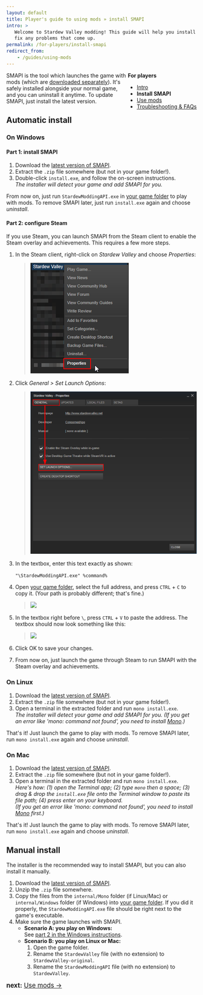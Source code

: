 ```yaml
---
layout: default
title: Player's guide to using mods » install SMAPI
intro: >
   Welcome to Stardew Valley modding! This guide will help you install mods and
   fix any problems that come up.
permalink: /for-players/install-smapi
redirect_from:
    - /guides/using-mods
---
```


<div class="scroll-box" style="float: right;">
    <strong>For players</strong>
    <ul>
        <li><a href="/for-players/intro">Intro</a></li>
        <li><strong>Install SMAPI</strong></li>
        <li><a href="/for-players/use-mods">Use mods</a></li>
        <li><a href="/for-players/faqs">Troubleshooting & FAQs</a></li>
    </ul>
</div>

SMAPI is the tool which launches the game with mods (which are [downloaded separately](#using-mods)).
It's safely installed alongside your normal game, and you can uninstall it anytime. To update SMAPI,
just install the latest version.

## Automatic install
### On Windows
#### Part 1: install SMAPI
1. Download the [latest version of SMAPI](https://github.com/Pathoschild/SMAPI/releases).
2. Extract the `.zip` file somewhere (but not in your game folder!).
3. Double-click `install.exe`, and follow the on-screen instructions.  
   _The installer will detect your game and add SMAPI for you._

From now on, just run `StardewModdingAPI.exe` in [your game folder](http://canimod.com/for-players/faqs#game-folder)
to play with mods. To remove SMAPI later, just run `install.exe` again and choose _uninstall_.

#### Part 2: configure Steam
If you use Steam, you can launch SMAPI from the Steam client to enable the Steam overlay and
achievements. This requires a few more steps.

1. In the Steam client, right-click on _Stardew Valley_ and choose _Properties_:

   > ![](images/install-smapi/steam-right-click.png)

2. Click _General > Set Launch Options_:

   > ![](images/install-smapi/steam-launch-options.png)

3. In the textbox, enter this text exactly as shown:

   ```"\StardewModdingAPI.exe" %command%```

4. Open [your game folder](http://canimod.com/for-players/faqs#game-folder), select the full
   address, and press `CTRL` + `C` to copy it. (Your path is probably different; that's fine.)

   > ![](images/install-smapi/steam-copy-path.png)

5. In the textbox right before `\`, press `CTRL` + `V` to paste the address. The textbox should now
   look something like this:

   > ![](images/install-smapi/steam-launch-options-filled.png)

6. Click OK to save your changes.
7. From now on, just launch the game through Steam to run SMAPI with the Steam overlay and
   achievements.

### On Linux
1. Download the [latest version of SMAPI](https://github.com/Pathoschild/SMAPI/releases).
2. Extract the `.zip` file somewhere (but not in your game folder!).
3. Open a terminal in the extracted folder and run `mono install.exe`.  
   _The installer will detect your game and add SMAPI for you. (If you get an error like
   'mono: command not found', you need to install [Mono](http://www.mono-project.com/).)_

That's it! Just launch the game to play with mods. To remove SMAPI later, run `mono install.exe`
again and choose _uninstall_.

### On Mac
1. Download the [latest version of SMAPI](https://github.com/Pathoschild/SMAPI/releases).
2. Extract the `.zip` file somewhere (but not in your game folder!).
3. Open a terminal in the extracted folder and run `mono install.exe`.  
   _Here's how: (1) open the Terminal app; (2) type `mono` then a space; (3) drag & drop the
   `install.exe` file onto the Terminal window to paste its file path; (4) press enter on your
   keyboard._  
   _(If you get an error like 'mono: command not found', you need to install
   [Mono](http://www.mono-project.com/) first.)_

That's it! Just launch the game to play with mods. To remove SMAPI later, run `mono install.exe`
again and choose _uninstall_.

## Manual install
The installer is the recommended way to install SMAPI, but you can also install it manually.

1. Download the [latest version of SMAPI](https://github.com/Pathoschild/SMAPI/releases).
2. Unzip the `.zip` file somewhere.
3. Copy the files from the `internal/Mono` folder (if Linux/Mac) or `internal/Windows` folder (if
   Windows) into [your game folder](http://canimod.com/for-devs/faqs#game-folder). If you did it
   properly, the `StardewModdingAPI.exe` file should be right next to the game's executable.
4. Make sure the game launches with SMAPI.
   * **Scenario A: you play on Windows:**  
     See [part 2 in the Windows instructions](#on-windows).
   * **Scenario B: you play on Linux or Mac:**  
     1. Open the game folder.
     2. Rename the `StardewValley` file (with no extension) to `StardewValley-original`.
     3. Rename the `StardewModdingAPI` file (with no extension) to `StardewValley`.

<div class="scroll-box" style="display: inline-block;">
<big><strong>next:</strong> <a href="/for-players/use-mods">Use mods →</a></big>
</div>
